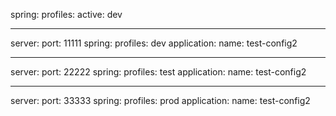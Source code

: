 spring:
  profiles:
    active: dev

---
server:
  port: 11111
spring:
  profiles: dev
  application:
    name: test-config2

---
server:
  port: 22222
spring:
  profiles: test
  application:
    name: test-config2

---
server:
  port: 33333
spring:
  profiles: prod
  application:
    name: test-config2
